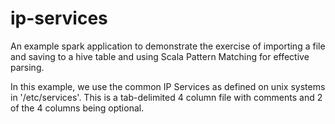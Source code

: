 ip-services
============

  An example spark application to demonstrate the exercise of importing a 
file and saving to a hive table and using Scala Pattern Matching for effective parsing. 

  In this example, we use the common IP Services as defined on unix systems 
in '/etc/services'.  This is a tab-delimited 4 column file with comments and 2 of 
the 4 columns being optional.


 
